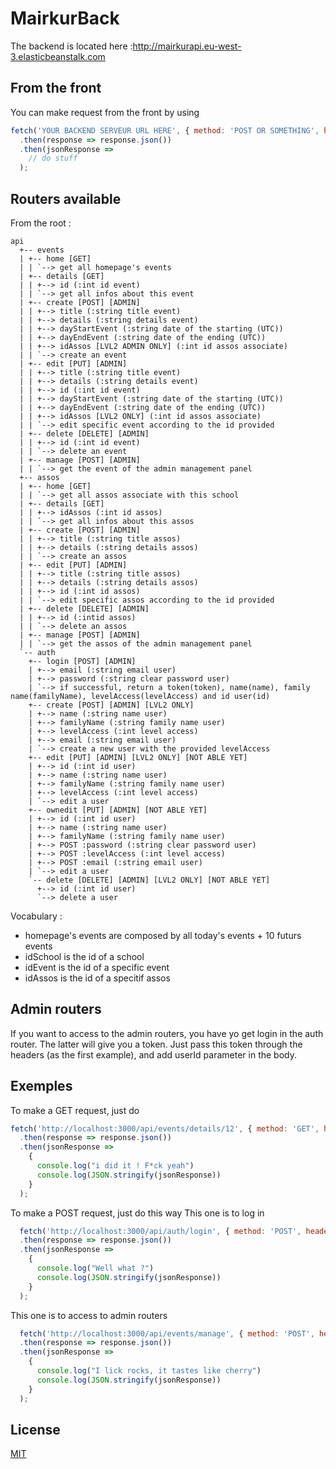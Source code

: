 # MairkurBack

The backend is located here :http://mairkurapi.eu-west-3.elasticbeanstalk.com

## From the front
You can make request from the front by using

``` js
fetch('YOUR BACKEND SERVEUR URL HERE', { method: 'POST OR SOMETHING', headers: {'Content-Type': 'application/json', 'Accept': 'application/json', 'Authorization' :'Bearer current_token'}, body: JSON.stringify({ email: "johncena@gmail.com", password: "i love Chuck Noris" }) })
  .then(response => response.json())
  .then(jsonResponse =>
    // do stuff
  );
```

## Routers available

From the root :
```
api
  +-- events
  | +-- home [GET]
  | | `--> get all homepage's events
  | +-- details [GET]
  | | +--> id (:int id event) 
  | | `--> get all infos about this event
  | +-- create [POST] [ADMIN]
  | | +--> title (:string title event)
  | | +--> details (:string details event)
  | | +--> dayStartEvent (:string date of the starting (UTC))
  | | +--> dayEndEvent (:string date of the ending (UTC))
  | | +--> idAssos [LVL2 ADMIN ONLY] (:int id assos associate)
  | | `--> create an event
  | +-- edit [PUT] [ADMIN]
  | | +--> title (:string title event)
  | | +--> details (:string details event)
  | | +--> id (:int id event)
  | | +--> dayStartEvent (:string date of the starting (UTC))
  | | +--> dayEndEvent (:string date of the ending (UTC))
  | | +--> idAssos [LVL2 ONLY] (:int id assos associate)
  | | `--> edit specific event according to the id provided
  | +-- delete [DELETE] [ADMIN]
  | | +--> id (:int id event) 
  | | `--> delete an event
  | +-- manage [POST] [ADMIN]
  | | `--> get the event of the admin management panel
  +-- assos
  | +-- home [GET]
  | | `--> get all assos associate with this school
  | +-- details [GET]
  | | +--> idAssos (:int id assos) 
  | | `--> get all infos about this assos
  | +-- create [POST] [ADMIN]
  | | +--> title (:string title assos)
  | | +--> details (:string details assos)
  | | `--> create an assos
  | +-- edit [PUT] [ADMIN]
  | | +--> title (:string title assos)
  | | +--> details (:string details assos)
  | | +--> id (:int id assos)
  | | `--> edit specific assos according to the id provided
  | +-- delete [DELETE] [ADMIN]
  | | +--> id (:intid assos)
  | | `--> delete an assos
  | +-- manage [POST] [ADMIN]
  | | `--> get the assos of the admin management panel    
  `-- auth
    +-- login [POST] [ADMIN]
    | +--> email (:string email user)
    | +--> password (:string clear password user)
    | `--> if successful, return a token(token), name(name), family name(familyName), levelAccess(levelAccess) and id user(id)
    +-- create [POST] [ADMIN] [LVL2 ONLY]
    | +--> name (:string name user)
    | +--> familyName (:string family name user)
    | +--> levelAccess (:int level access)
    | +--> email (:string email user)
    | `--> create a new user with the provided levelAccess
    +-- edit [PUT] [ADMIN] [LVL2 ONLY] [NOT ABLE YET]
    | +--> id (:int id user)
    | +--> name (:string name user)
    | +--> familyName (:string family name user)
    | +--> levelAccess (:int level access)
    | `--> edit a user
    +-- ownedit [PUT] [ADMIN] [NOT ABLE YET]
    | +--> id (:int id user)
    | +--> name (:string name user)
    | +--> familyName (:string family name user)
    | +--> POST :password (:string clear password user)
    | +--> POST :levelAccess (:int level access)
    | +--> POST :email (:string email user)
    | `--> edit a user
    `-- delete [DELETE] [ADMIN] [LVL2 ONLY] [NOT ABLE YET]
      +--> id (:int id user)
      `--> delete a user

```

Vocabulary :
- homepage's events are composed by all today's events + 10 futurs events
- idSchool is the id of a school
- idEvent is the id of a specific event
- idAssos is the id of a specitif assos

## Admin routers
If you want to access to the admin routers, you have yo get login in the auth router.
The latter will give you a token. Just pass this token through the headers (as the first example), and add userId parameter in the body.


## Exemples
To make a GET request, just do
``` js
fetch('http://localhost:3000/api/events/details/12', { method: 'GET', headers: {'Content-Type': 'application/json', 'Accept': 'application/json'} })
  .then(response => response.json())
  .then(jsonResponse =>
    {
      console.log("i did it ! F*ck yeah")
      console.log(JSON.stringify(jsonResponse))
    }
  );
```

To make a POST request, just do this way
This one is to log in
``` js
  fetch('http://localhost:3000/api/auth/login', { method: 'POST', headers: {'Content-Type': 'application/json', 'Accept': 'application/json', 'Authorization': 'Bearer the_token'}, body: JSON.stringify({ email: "michael.bay65@yahoo.com", password: "iSecrEtly_l@v€KuBrick.<3" }) })
  .then(response => response.json())
  .then(jsonResponse =>
    {
      console.log("Well what ?")
      console.log(JSON.stringify(jsonResponse))
    }
  );
```

This one is to access to admin routers
``` js
  fetch('http://localhost:3000/api/events/manage', { method: 'POST', headers: {'Content-Type': 'application/json', 'Accept': 'application/json', 'Authorization': 'Bearer the_token', 'variable' :"Kubrick wasn't that good"}, body: JSON.stringify({ stuff: "thanks", train: "Thomas" }) })
  .then(response => response.json())
  .then(jsonResponse =>
    {
      console.log("I lick rocks, it tastes like cherry")
      console.log(JSON.stringify(jsonResponse))
    }
  );
```

## License
[MIT](https://www.google.com/search?client=firefox-b-d&q=there+is+no+license)
